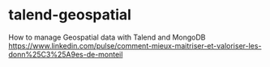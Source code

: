# talend-geospatial
 How to manage Geospatial data with Talend and MongoDB
https://www.linkedin.com/pulse/comment-mieux-maitriser-et-valoriser-les-donn%25C3%25A9es-de-monteil
